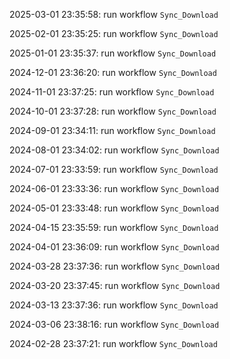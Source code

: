 2025-03-01 23:35:58: run workflow `Sync_Download` 

2025-02-01 23:35:25: run workflow `Sync_Download` 

2025-01-01 23:35:37: run workflow `Sync_Download` 

2024-12-01 23:36:20: run workflow `Sync_Download` 

2024-11-01 23:37:25: run workflow `Sync_Download` 

2024-10-01 23:37:28: run workflow `Sync_Download` 

2024-09-01 23:34:11: run workflow `Sync_Download` 

2024-08-01 23:34:02: run workflow `Sync_Download` 

2024-07-01 23:33:59: run workflow `Sync_Download` 

2024-06-01 23:33:36: run workflow `Sync_Download` 

2024-05-01 23:33:48: run workflow `Sync_Download` 

2024-04-15 23:35:59: run workflow `Sync_Download` 

2024-04-01 23:36:09: run workflow `Sync_Download` 

2024-03-28 23:37:36: run workflow `Sync_Download` 

2024-03-20 23:37:45: run workflow `Sync_Download` 

2024-03-13 23:37:36: run workflow `Sync_Download` 

2024-03-06 23:38:16: run workflow `Sync_Download` 

2024-02-28 23:37:21: run workflow `Sync_Download` 


